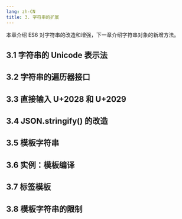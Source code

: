 ```yaml
---
lang: zh-CN
title: 3. 字符串的扩展
---
```


本章介绍 ES6 对字符串的改造和增强，下一章介绍字符串对象的新增方法。

## 3.1 字符串的 Unicode 表示法

## 3.2 字符串的遍历器接口

## 3.3 直接输入 U+2028 和 U+2029

## 3.4 JSON.stringify() 的改造

## 3.5 模板字符串

## 3.6 实例：模板编译

## 3.7 标签模板

## 3.8 模板字符串的限制
